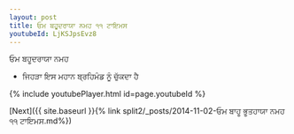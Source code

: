 ```yaml
---
layout: post
title: ਓਮ ਬਹੂਦਰਾਯਾ ਨਮਹ ੧੧ ਟਾਇਮਸ
youtubeId: LjKSJpsEvz8
---
```

 
 
 ਓਮ ਬਹੂਦਰਾਯਾ ਨਮਹ  
 
 -  ਜਿਹੜਾ ਇਸ ਮਹਾਨ ਬ੍ਰਹਿਮੰਡ ਨੂੰ ਚੁੱਕਦਾ ਹੈ 
 
  
 
  
 
 
 
 
 
 


{% include youtubePlayer.html id=page.youtubeId %}
 
[Next]({{ site.baseurl }}{% link  split2/_posts/2014-11-02-ਓਮ ਬਾਹੂ ਭੂਤਹਾਯਾ ਨਮਹ ੧੧ ਟਾਇਮਸ.md%})
 
